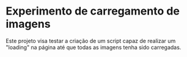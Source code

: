 # Experimento de carregamento de imagens

Este projeto visa testar a criação de um script capaz de realizar
um "loading" na página até que todas as imagens tenha sido carregadas.
